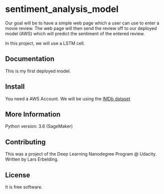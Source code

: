 # sentiment_analysis_model

Our goal will be to have a simple web page which a user can use to enter a movie review. The web page will then send the review off to our deployed model (AWS) which will predict the sentiment of the entered review.

In this project, we will use a LSTM cell.

Documentation
-------------

This is my first deployed model.

Install
--------

You need a AWS Account.
We will be using the [IMDb dataset](http://ai.stanford.edu/~amaas/data/sentiment/)

More Information
----------------

Python version: 3.6 (SageMaker)

Contributing
------------

This was a project of the Deep Learning Nanodegree Program @ Udacity.
Written by Lars Erbelding.

License
-------

It is free software.

